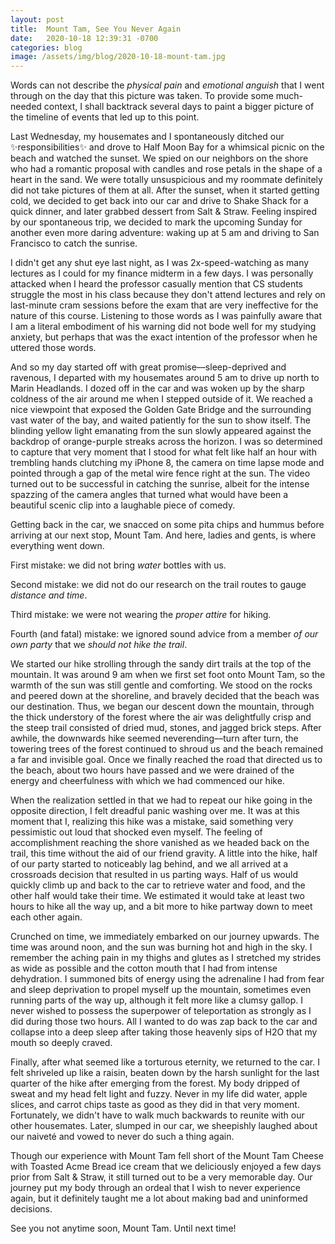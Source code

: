 ```yaml
---
layout: post
title:  Mount Tam, See You Never Again
date:   2020-10-18 12:39:31 -0700
categories: blog
image: /assets/img/blog/2020-10-18-mount-tam.jpg
---
```

Words can not describe the *physical pain* and *emotional anguish* that I went through on the day that this picture was taken. To provide some much-needed context, I shall backtrack several days to paint a bigger picture of the timeline of events that led up to this point.

Last Wednesday, my housemates and I spontaneously ditched our ✨responsibilities✨ and drove to Half Moon Bay for a whimsical picnic on the beach and watched the sunset. We spied on our neighbors on the shore who had a romantic proposal with candles and rose petals in the shape of a heart in the sand. We were totally unsuspicious and my roommate definitely did not take pictures of them at all. After the sunset, when it started getting cold, we decided to get back into our car and drive to Shake Shack for a quick dinner, and later grabbed dessert from Salt & Straw. Feeling inspired by our spontaneous trip, we decided to mark the upcoming Sunday for another even more daring adventure: waking up at 5 am and driving to San Francisco to catch the sunrise.

I didn't get any shut eye last night, as I was 2x-speed-watching as many lectures as I could for my finance midterm in a few days. I was personally attacked when I heard the professor casually mention that CS students struggle the most in his class because they don't attend lectures and rely on last-minute cram sessions before the exam that are very ineffective for the nature of this course. Listening to those words as I was painfully aware that I am a literal embodiment of his warning did not bode well for my studying anxiety, but perhaps that was the exact intention of the professor when he uttered those words.

And so my day started off with great promise––sleep-deprived and ravenous, I departed with my housemates around 5 am to drive up north to Marin Headlands. I dozed off in the car and was woken up by the sharp coldness of the air around me when I stepped outside of it. We reached a nice viewpoint that exposed the Golden Gate Bridge and the surrounding vast water of the bay, and waited patiently for the sun to show itself. The blinding yellow light emanating from the sun slowly appeared against the backdrop of orange-purple streaks across the horizon. I was so determined to capture that very moment that I stood for what felt like half an hour with trembling hands clutching my iPhone 8, the camera on time lapse mode and pointed through a gap of the metal wire fence right at the sun. The video turned out to be successful in catching the sunrise, albeit for the intense spazzing of the camera angles that turned what would have been a beautiful scenic clip into a laughable piece of comedy.

Getting back in the car, we snacced on some pita chips and hummus before arriving at our next stop, Mount Tam. And here, ladies and gents, is where everything went down. 

First mistake: we did not bring *water* bottles with us. 

Second mistake: we did not do our research on the trail routes to gauge *distance and time*. 

Third mistake: we were not wearing the *proper attire* for hiking.

Fourth (and fatal) mistake: we ignored sound advice from a member *of our own party* that we *should not hike the trail*.

We started our hike strolling through the sandy dirt trails at the top of the mountain. It was around 9 am when we first set foot onto Mount Tam, so the warmth of the sun was still gentle and comforting. We stood on the rocks and peered down at the shoreline, and bravely decided that the beach was our destination. Thus, we began our descent down the mountain, through the thick understory of the forest where the air was delightfully crisp and the steep trail consisted of dried mud, stones, and jagged brick steps. After awhile, the downwards hike seemed neverending––turn after turn, the towering trees of the forest continued to shroud us and the beach remained a far and invisible goal. Once we finally reached the road that directed us to the beach, about two hours have passed and we were drained of the energy and cheerfulness with which we had commenced our hike.

When the realization settled in that we had to repeat our hike going in the opposite direction, I felt dreadful panic washing over me. It was at this moment that I, realizing this hike was a mistake, said something very pessimistic out loud that shocked even myself. The feeling of accomplishment reaching the shore vanished as we headed back on the trail, this time without the aid of our friend gravity. A little into the hike, half of our party started to noticeably lag behind, and we all arrived at a crossroads decision that resulted in us parting ways. Half of us would quickly climb up and back to the car to retrieve water and food, and the other half would take their time. We estimated it would take at least two hours to hike all the way up, and a bit more to hike partway down to meet each other again.

Crunched on time, we immediately embarked on our journey upwards. The time was around noon, and the sun was burning hot and high in the sky. I remember the aching pain in my thighs and glutes as I stretched my strides as wide as possible and the cotton mouth that I had from intense dehydration. I summoned bits of energy using the adrenaline I had from fear and sleep deprivation to propel myself up the mountain, sometimes even running parts of the way up, although it felt more like a clumsy gallop. I never wished to possess the superpower of teleportation as strongly as I did during those two hours. All I wanted to do was zap back to the car and collapse into a deep sleep after taking those heavenly sips of H2O that my mouth so deeply craved.

Finally, after what seemed like a torturous eternity, we returned to the car. I felt shriveled up like a raisin, beaten down by the harsh sunlight for the last quarter of the hike after emerging from the forest. My body dripped of sweat and my head felt light and fuzzy. Never in my life did water, apple slices, and carrot chips taste as good as they did in that very moment. Fortunately, we didn't have to walk much backwards to reunite with our other housemates. Later, slumped in our car, we sheepishly laughed about our naiveté and vowed to never do such a thing again.

Though our experience with Mount Tam fell short of the Mount Tam Cheese with Toasted Acme Bread ice cream that we deliciously enjoyed a few days prior from Salt & Straw, it still turned out to be a very memorable day. Our journey put my body through an ordeal that I wish to never experience again, but it definitely taught me a lot about making bad and uninformed decisions.

See you not anytime soon, Mount Tam. Until next time!
